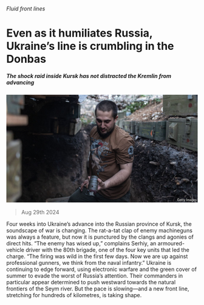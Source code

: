 ###### Fluid front lines

# Even as it humiliates Russia, Ukraine’s line is crumbling in the Donbas 

##### The shock raid inside Kursk has not distracted the Kremlin from advancing 

![image](images/20240831_EUP502.jpg) 

> Aug 29th 2024 

Four weeks into Ukraine’s advance into the Russian province of Kursk, the soundscape of war is changing. The rat-a-tat clap of enemy machineguns was always a feature, but now it is punctured by the clangs and agonies of direct hits. “The enemy has wised up,” complains Serhiy, an armoured-vehicle driver with the 80th brigade, one of the four key units that led the charge. “The firing was wild in the first few days. Now we are up against professional gunners, we think from the naval infantry.” Ukraine is continuing to edge forward, using electronic warfare and the green cover of summer to evade the worst of Russia’s attention. Their commanders in particular appear determined to push westward towards the natural frontiers of the Seym river. But the pace is slowing—and a new front line, stretching for hundreds of kilometres, is taking shape. 


